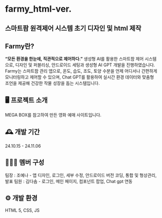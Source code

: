 # farmy_html-ver.
## 스마트팜 원격제어 시스템 초기 디자인 및 html 제작
## Farmy란?
**“모든 환경을 한눈에, 직관적으로 제어하다.”**
생성형 AI를 활용한 스마트팜 제어 시스템 으로, 디자인 및 퍼블리싱, 안드로이드 세팅과 생성형 AI GPT 개발을 진행하였습니다. 
Farmy는 스마트팜 관리 앱으로, 온도, 습도, 조도, 토양 수분을 언제 어디서나 간편하게 모니터링하고 제어할 수 있으며, Chat GPT를 활용하여 실시간 환경 데이터와 맞춤형 조언을 제공해 건강한 작물 성장을 돕는 시스템입니다.

## 🖥️ 프로젝트 소개
MEGA BOX를 참고하여 만든 영화 예매 사이트입니다.
<br>
## 🕰️ 개발 기간
24.10.15 - 24.11.06

## 🧑‍🤝‍🧑 멤버 구성
팀장 : 조예나 - 앱 디자인, 로그인, 세부 수정, 안드로이드 버전 코딩, 통합 및 형상관리, 발표
팀원 : 김다솜 - 로그인, 메인 페이지, 컴포넌트 팝업, Chat gpt 연동

## ⚙️ 개발 환경
HTML 5, CSS, JS
